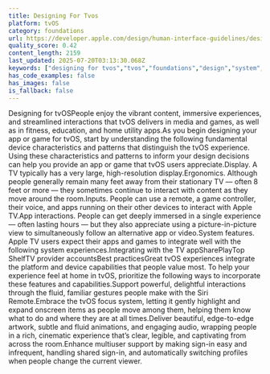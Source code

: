 ```yaml
---
title: Designing For Tvos
platform: tvOS
category: foundations
url: https://developer.apple.com/design/human-interface-guidelines/designing-for-tvos
quality_score: 0.42
content_length: 2159
last_updated: 2025-07-20T03:13:30.068Z
keywords: ["designing for tvos","tvos","foundations","design","system","gestures"]
has_code_examples: false
has_images: false
is_fallback: false
---
```


Designing for tvOSPeople enjoy the vibrant content, immersive experiences, and streamlined interactions that tvOS delivers in media and games, as well as in fitness, education, and home utility apps.As you begin designing your app or game for tvOS, start by understanding the following fundamental device characteristics and patterns that distinguish the tvOS experience. Using these characteristics and patterns to inform your design decisions can help you provide an app or game that tvOS users appreciate.Display. A TV typically has a very large, high-resolution display.Ergonomics. Although people generally remain many feet away from their stationary TV — often 8 feet or more — they sometimes continue to interact with content as they move around the room.Inputs. People can use a remote, a game controller, their voice, and apps running on their other devices to interact with Apple TV.App interactions. People can get deeply immersed in a single experience — often lasting hours — but they also appreciate using a picture-in-picture view to simultaneously follow an alternative app or video.System features. Apple TV users expect their apps and games to integrate well with the following system experiences.Integrating with the TV appSharePlayTop ShelfTV provider accountsBest practicesGreat tvOS experiences integrate the platform and device capabilities that people value most. To help your experience feel at home in tvOS, prioritize the following ways to incorporate these features and capabilities.Support powerful, delightful interactions through the fluid, familiar gestures people make with the Siri Remote.Embrace the tvOS focus system, letting it gently highlight and expand onscreen items as people move among them, helping them know what to do and where they are at all times.Deliver beautiful, edge-to-edge artwork, subtle and fluid animations, and engaging audio, wrapping people in a rich, cinematic experience that’s clear, legible, and captivating from across the room.Enhance multiuser support by making sign-in easy and infrequent, handling shared sign-in, and automatically switching profiles when people change the current viewer.